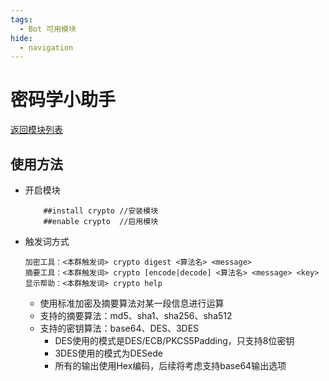 ```yaml
---
tags:
  - Bot 可用模块
hide:
  - navigation
---
```


# 密码学小助手

[返回模块列表](index.md)

## 使用方法
* 开启模块
	```text
		##install crypto //安装模块
		##enable crypto  //启用模块
	```
	
* 触发词方式
	```text
	加密工具：<本群触发词> crypto digest <算法名> <message>
	摘要工具：<本群触发词> crypto [encode|decode] <算法名> <message> <key>
	显示帮助：<本群触发词> crypto help
	```
	- 使用标准加密及摘要算法对某一段信息进行运算
	- 支持的摘要算法：md5、sha1、sha256、sha512
	- 支持的密钥算法：base64、DES、3DES
		* DES使用的模式是DES/ECB/PKCS5Padding，只支持8位密钥
		* 3DES使用的模式为DESede
		* 所有的输出使用Hex编码，后续将考虑支持base64输出选项
		